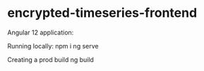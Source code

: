 # encrypted-timeseries-frontend

Angular 12 application:

Running locally:
npm i
ng serve

Creating a prod build
ng build

